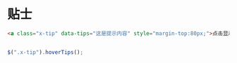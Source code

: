 # 贴士

````html
<a class="x-tip" data-tips="这是提示内容" style="margin-top:80px;">点击显示提示信息</a>

````

````js

$(".x-tip").hoverTips();

````